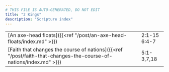 ```yaml
---
# THIS FILE IS AUTO-GENERATED, DO NOT EDIT
title: "2 Kings"
description: "Scripture index"
---
```


| | |
| --- | --- |
| [An axe-head floats]({{<ref "/post/an-axe-head-floats/index.md" >}}) | 2:1-15 <br/> 6:4-7 |
| [Faith that changes the course of nations]({{<ref "/post/faith-that-changes-the-course-of-nations/index.md" >}}) | 5:1-3,7,18 |
